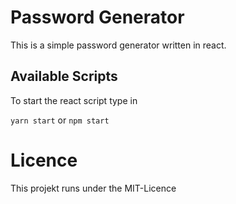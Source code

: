 # Password Generator

This is a simple password generator written in react.

## Available Scripts

To start the react script type in

`yarn start`
or
`npm start`

# Licence

This projekt runs under the MIT-Licence